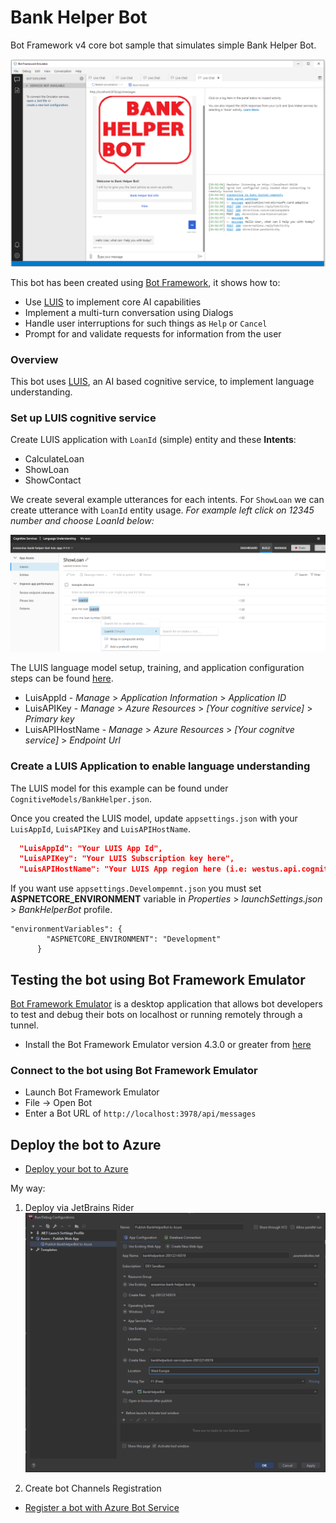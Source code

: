 # Bank Helper Bot

Bot Framework v4 core bot sample that simulates simple Bank Helper Bot.

![Bot Framework Emulator Scren](Resources/BotFrameworkEmulatorScreen.png)


This bot has been created using [Bot Framework](https://dev.botframework.com), it shows how to:

- Use [LUIS](https://www.luis.ai) to implement core AI capabilities
- Implement a multi-turn conversation using Dialogs
- Handle user interruptions for such things as `Help` or `Cancel`
- Prompt for and validate requests for information from the user

### Overview

This bot uses [LUIS](https://www.luis.ai), an AI based cognitive service, to implement language understanding.

### Set up LUIS cognitive service

Create LUIS application with ```LoanId``` (simple) entity and these **Intents**:
- CalculateLoan
- ShowLoan
- ShowContact

We create several example utterances for each intents. For ```ShowLoan``` we can create utterance with ```LoanId``` entity usage. *For example left click on 12345 number and choose LoanId below:*

![Utterance wit entity usage](Resources/UtteranceWithEntityUsage.PNG)

The LUIS language model setup, training, and application configuration steps can be found [here](https://docs.microsoft.com/en-us/azure/bot-service/bot-builder-howto-v4-luis?view=azure-bot-service-4.0&tabs=cs).
- LuisAppId - *Manage* > *Application Information* > *Application ID*
- LuisAPIKey - *Manage* > *Azure Resources* > *[Your cognitive service]* > *Primary key*
- LuisAPIHostName - *Manage* > *Azure Resources* > *[Your cognitve service]* > *Endpoint Url*


### Create a LUIS Application to enable language understanding

The LUIS model for this example can be found under `CognitiveModels/BankHelper.json`.

Once you created the LUIS model, update `appsettings.json` with your `LuisAppId`, `LuisAPIKey` and `LuisAPIHostName`.

```json
  "LuisAppId": "Your LUIS App Id",
  "LuisAPIKey": "Your LUIS Subscription key here",
  "LuisAPIHostName": "Your LUIS App region here (i.e: westus.api.cognitive.microsoft.com)"
```

If you want use `appsettings.Develompemnt.json` you must set **ASPNETCORE_ENVIRONMENT** variable in *Properties* >  *launchSettings.json* > *BankHelperBot* profile.

```
"environmentVariables": {
        "ASPNETCORE_ENVIRONMENT": "Development"
      }
``` 

## Testing the bot using Bot Framework Emulator

[Bot Framework Emulator](https://github.com/microsoft/botframework-emulator) is a desktop application that allows bot developers to test and debug their bots on localhost or running remotely through a tunnel.

- Install the Bot Framework Emulator version 4.3.0 or greater from [here](https://github.com/Microsoft/BotFramework-Emulator/releases)

### Connect to the bot using Bot Framework Emulator

- Launch Bot Framework Emulator
- File -> Open Bot
- Enter a Bot URL of `http://localhost:3978/api/messages`

## Deploy the bot to Azure

- [Deploy your bot to Azure](https://aka.ms/azuredeployment)

My way:

1. Deploy via JetBrains Rider
![Publish Configuration](Resources/PublishBankHelperBotToAzure.PNG)

2. Create bot Channels Registration
 - [Register a bot with Azure Bot Service](https://docs.microsoft.com/cs-cz/azure/bot-service/bot-service-quickstart-registration?view=azure-bot-service-3.0)



